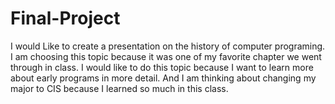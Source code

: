 # Final-Project

I would Like to create a presentation on the history of computer programing. I am
choosing this topic because it was one of my favorite chapter we went through in class.
I would like to do this topic because I want to learn more about early programs in more
detail. And I am thinking about changing my major to CIS because I learned so much in
this class.
